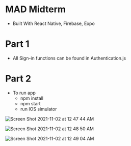 # MAD Midterm
 - Built With React Native, Firebase, Expo
 
# Part 1
- All Sign-in functions can be found in Authentication.js

# Part 2
- To run app
  - npm install
  - npm start
  - run IOS simulator

![Screen Shot 2021-11-02 at 12 47 44 AM](https://user-images.githubusercontent.com/55251651/139789585-93c70831-d031-4f0b-ad07-a83d84e8552d.png)

![Screen Shot 2021-11-02 at 12 48 50 AM](https://user-images.githubusercontent.com/55251651/139789592-53b8e542-b4a7-4f36-924a-40ff9a10a2a3.png)

![Screen Shot 2021-11-02 at 12 49 04 AM](https://user-images.githubusercontent.com/55251651/139789598-2600f707-599b-4ff8-9de6-c84765b3996d.png)



